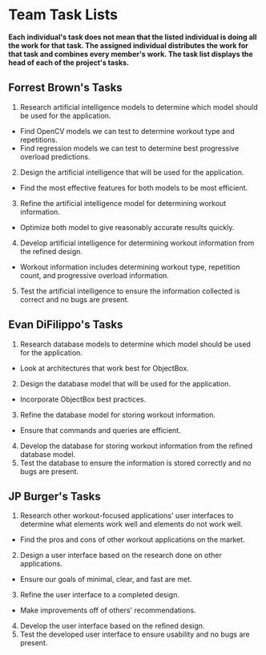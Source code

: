 
# Team Task Lists

**Each individual's task does not mean that the listed individual is doing all the work for that task. The assigned individual distributes the work for that task and combines every member's work. The task list displays the head of each of the project's tasks.**

## Forrest Brown's Tasks

1. Research artificial intelligence models to determine which model should be used for the application.
- Find OpenCV models we can test to determine workout type and repetitions.
- Find regression models we can test to determine best progressive overload predictions.
2. Design the artificial intelligence that will be used for the application.
- Find the most effective features for both models to be most efficient.
3. Refine the artificial intelligence model for determining workout information.
- Optimize both model to give reasonably accurate results quickly.
4. Develop artificial intelligence for determining workout information from the refined design.
- Workout information includes determining workout type, repetition count, and progressive overload information.
5. Test the artificial intelligence to ensure the information collected is correct and no bugs are present.


## Evan DiFilippo's Tasks

1. Research database models to determine which model should be used for the application.
- Look at architectures that work best for ObjectBox.
2. Design the database model that will be used for the application.
- Incorporate ObjectBox best practices.
3. Refine the database model for storing workout information.
- Ensure that commands and queries are efficient.
4. Develop the database for storing workout information from the refined database model.
5. Test the database to ensure the information is stored correctly and no bugs are present.


## JP Burger's Tasks

1. Research other workout-focused applications' user interfaces to determine what elements work well and elements do not work well.
- Find the pros and cons of other workout applications on the market.
2. Design a user interface based on the research done on other applications.
- Ensure our goals of minimal, clear, and fast are met.
3. Refine the user interface to a completed design.
- Make improvements off of others' recommendations.
4. Develop the user interface based on the refined design.
5. Test the developed user interface to ensure usability and no bugs are present.
